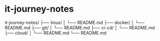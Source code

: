 # it-journey-notes

it-journey-notes/
├── linux/
│   └── README.md
├── docker/
│   └── README.md
├── git/
│   └── README.md
├── ci-cd/
│   └── README.md
├── cloud/
│   └── README.md
└── README.md
